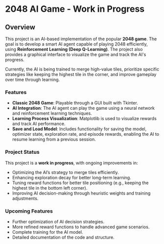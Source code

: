 # 2048 AI Game - Work in Progress

## Overview

This project is an AI-based implementation of the popular **2048 game**. The goal is to develop a smart AI agent capable of playing 2048 efficiently, using **Reinforcement Learning (Deep Q-Learning)**. The project also provides a graphical interface to visualize the game and track the AI's progress.

Currently, the AI is being trained to merge high-value tiles, prioritize specific strategies like keeping the highest tile in the corner, and improve gameplay over time through learning.

### Features
- **Classic 2048 Game**: Playable through a GUI built with Tkinter.
- **AI Integration**: The AI agent can play the game using a neural network and reinforcement learning techniques.
- **Learning Process Visualization**: Matplotlib is used to visualize rewards and track AI performance.
- **Save and Load Model**: Includes functionality for saving the model, optimizer state, exploration rate, and episode rewards, enabling the AI to resume learning from a previous session.

### Project Status
This project is a **work in progress**, with ongoing improvements in:
- Optimizing the AI’s strategy to merge tiles efficiently.
- Enhancing exploration decay for better long-term learning.
- Tuning reward functions for better tile positioning (e.g., keeping the highest tile in the bottom left corner).
- Improving AI decision-making through heuristic weights and training adjustments.

### Upcoming Features
- Further optimization of AI decision strategies.
- More refined reward functions to handle advanced game scenarios.
- Complete training for the AI model.
- Detailed documentation of the code and structure.
